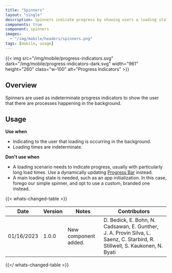 ```yaml
---
title: "Spinners"
layout: "single"
description: Spinners indicate progress by showing users a loading state."
components: true
component: spinners
images:
  - "/img/mobile/headers/spinners.png"
tags: [mobile, usage]
---
```


{{< img src="/img/mobile/progress-indicators.svg" dark="/img/mobile/progress-indicators-dark.svg" width="961" height="260" class="w-100" alt="Progress Indicators" >}}

## Overview

Spinners are used as indeterminate progress indicators to show the user that there are processes happening in the background.

## Usage

**Use when**

- Indicating to the user that loading is occurring in the background.
- Loading times are indeterminate.

**Don't use when**

- A loading scenario needs to indicate progress, usually with particularly long load times. Use a dynamically updating [Progress Bar](/components/mobile/progress-bars/) instead.
- A main loading state is needed, such as an app initialization. In this case, forego our simple spinner, and opt to use a custom, branded one instead.


{{< whats-changed-table >}}

| Date       | Version | Notes                               | Contributors |
| ---------- | ------- | ----------------------------------- | ------------ |
| 01/16/2023 | 1.0.0   | New component added. | D. Bedick, E. Bohn, N. Cadsawan, E. Gunther, J. A. Provin Silva, L. Saenz, C. Starbird, R. Stillwell, S. Kaukonen, N. Byati  |

{{</ whats-changed-table >}}
